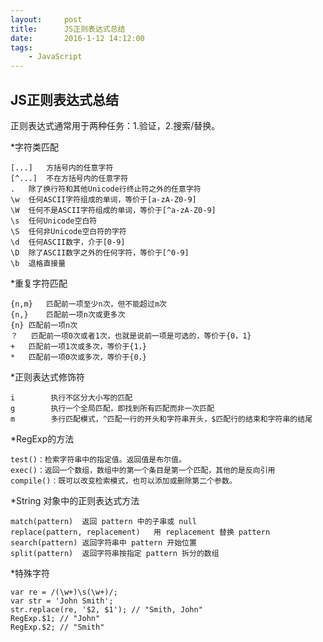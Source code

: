 ```yaml
---
layout:     post
title:      JS正则表达式总结
date:       2016-1-12 14:12:00
tags:
    - JavaScript
---
```

## JS正则表达式总结
正则表达式通常用于两种任务：1.验证，2.搜索/替换。

*字符类匹配

    [...]	方括号内的任意字符
    [^...]	不在方括号内的任意字符
    .	除了换行符和其他Unicode行终止符之外的任意字符
    \w	任何ASCII字符组成的单词，等价于[a-zA-Z0-9]
    \W	任何不是ASCII字符组成的单词，等价于[^a-zA-Z0-9]
    \s	任何Unicode空白符
    \S	任何非Unicode空白符的字符
    \d	任何ASCII数字，介于[0-9]
    \D	除了ASCII数字之外的任何字符，等价于[^0-9]
    \b	退格直接量
    
*重复字符匹配

    {n,m}	匹配前一项至少n次，但不能超过m次
    {n,}	匹配前一项n次或更多次
    {n}	匹配前一项n次
    ？	匹配前一项0次或者1次，也就是说前一项是可选的，等价于{0，1}
    +	匹配前一项1次或多次，等价于{1，}
    *	匹配前一项0次或多次，等价于{0，}
    
*正则表达式修饰符

    i        执行不区分大小写的匹配
    g        执行一个全局匹配，即找到所有匹配而非一次匹配
    m        多行匹配模式，^匹配一行的开头和字符串开头，$匹配行的结束和字符串的结尾
    
*RegExp的方法

    test()：检索字符串中的指定值。返回值是布尔值。
    exec()：返回一个数组，数组中的第一个条目是第一个匹配，其他的是反向引用
    compile()：既可以改变检索模式，也可以添加或删除第二个参数。 
    
*String 对象中的正则表达式方法

    match(pattern)	返回 pattern 中的子串或 null
    replace(pattern, replacement)	用 replacement 替换 pattern
    search(pattern)	返回字符串中 pattern 开始位置
    split(pattern)	返回字符串按指定 pattern 拆分的数组
    
*特殊字符

    var re = /(\w+)\s(\w+)/;
    var str = 'John Smith';
    str.replace(re, '$2, $1'); // "Smith, John"
    RegExp.$1; // "John"
    RegExp.$2; // "Smith"
